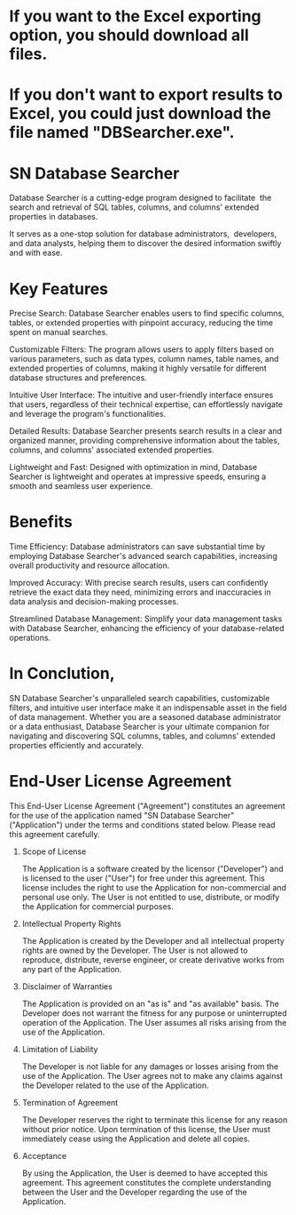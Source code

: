 
# If you want to the Excel exporting option, you should download all files.

# If you don't want to export results to Excel, you could just download the file named "DBSearcher.exe".



# SN Database Searcher

Database Searcher is a cutting-edge program designed to facilitate 
the search and retrieval of SQL tables, columns, and columns' extended properties in databases.

It serves as a one-stop solution for database administrators, 
developers, and data analysts, helping them to discover the desired information swiftly and with ease.

# Key Features

Precise Search: 
Database Searcher enables users to find specific columns, tables, or extended properties with pinpoint accuracy, reducing the time spent on manual searches.

Customizable Filters: 
The program allows users to apply filters based on various parameters, such as data types, column names, table names, and extended properties of columns, making it highly versatile for different database structures and preferences.

Intuitive User Interface: 
The intuitive and user-friendly interface ensures that users, regardless of their technical expertise, can effortlessly navigate and leverage the program's functionalities.

Detailed Results: 
Database Searcher presents search results in a clear and organized manner, providing comprehensive information about the tables, columns, and columns' associated extended properties.

Lightweight and Fast: 
Designed with optimization in mind, Database Searcher is lightweight and operates at impressive speeds, ensuring a smooth and seamless user experience.

# Benefits

Time Efficiency: 
Database administrators can save substantial time by employing Database Searcher's advanced search capabilities, increasing overall productivity and resource allocation.

Improved Accuracy: 
With precise search results, users can confidently retrieve the exact data they need, minimizing errors and inaccuracies in data analysis and decision-making processes.

Streamlined Database Management: 
Simplify your data management tasks with Database Searcher, enhancing the efficiency of your database-related operations.

# In Conclution,

SN Database Searcher's unparalleled search capabilities, customizable filters, and intuitive user interface make it an indispensable asset in the field of data management.
Whether you are a seasoned database administrator or a data enthusiast, Database Searcher is your ultimate companion for navigating and discovering SQL columns, tables, and columns' extended properties efficiently and accurately.


# End-User License Agreement

   This End-User License Agreement ("Agreement") constitutes an agreement for
   the use of the application named "SN Database Searcher" ("Application") 
   under the terms and conditions stated below. Please read this agreement carefully.

1. Scope of License

   The Application is a software created by the licensor ("Developer") and
   is licensed to the user ("User") for free under this agreement.
   This license includes the right to use the Application for non-commercial and personal use only.
   The User is not entitled to use, distribute, or modify the Application for commercial purposes.

2. Intellectual Property Rights

   The Application is created by the Developer and all intellectual property rights are owned by the Developer.
   The User is not allowed to 
   reproduce, distribute, reverse engineer, or create derivative works from any part of the Application.

3. Disclaimer of Warranties

   The Application is provided on an "as is" and "as available" basis.
   The Developer does not warrant the fitness for any purpose or uninterrupted operation of the Application.
   The User assumes all risks arising from the use of the Application.

4. Limitation of Liability

   The Developer is not liable for any damages or losses arising from the use of the Application.
   The User agrees not to make any claims against the Developer related to the use of the Application.

5. Termination of Agreement

   The Developer reserves the right to terminate this license for any reason without prior notice.
   Upon termination of this license, the User must immediately cease using the Application and delete all copies.

6. Acceptance

   By using the Application, the User is deemed to have accepted this agreement.
   This agreement constitutes the complete understanding
   between the User and the Developer regarding the use of the Application.
